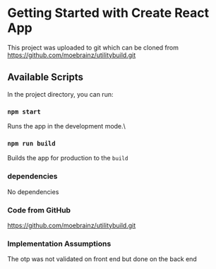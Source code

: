 # Getting Started with Create React App

This project was uploaded to git which can be cloned from https://github.com/moebrainz/utilitybuild.git

## Available Scripts

In the project directory, you can run:

### `npm start`

Runs the app in the development mode.\

### `npm run build`

Builds the app for production to the `build` 

### dependencies
No dependencies

### Code from GitHub
https://github.com/moebrainz/utilitybuild.git

### Implementation Assumptions
The otp was not validated on front end but done on the back end
